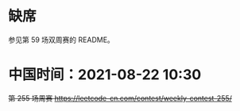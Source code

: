 
# 缺席

参见第 59 场双周赛的 README。

# 中国时间：2021-08-22 10:30

~~第 255 场周赛 https://leetcode-cn.com/contest/weekly-contest-255/~~
